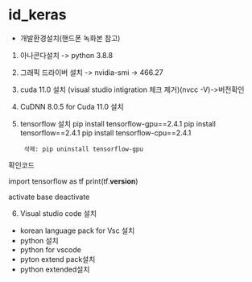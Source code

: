 # id_keras
- 개발환경설치(핸드폰 녹화본 참고)
1. 아나콘다설치 -> python 3.8.8
2. 그래픽 드라이버 설치 -> nvidia-smi -> 466.27
3. cuda 11.0 설치 (visual studio intigration 체크 제거)(nvcc -V)->버전확인
4. CuDNN 8.0.5 for Cuda 11.0 설치
5. tensorflow 설치
        pip install tensorflow-gpu==2.4.1
        pip install tensorflow==2.4.1
        pip install tensorflow-cpu==2.4.1
        
        삭제: pip uninstall tensorflow-gpu


확인코드

import tensorflow as tf
print(tf.__version__)

activate base
deactivate

6. Visual studio code 설치
- korean language pack for Vsc 설치
- python 설치
- python for vscode
- pyton extend pack설치
- python extended설치
